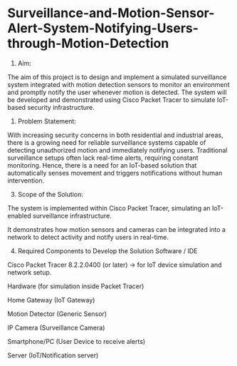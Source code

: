 # Surveillance-and-Motion-Sensor-Alert-System-Notifying-Users-through-Motion-Detection

1. Aim:

The aim of this project is to design and implement a simulated surveillance system integrated with motion detection sensors to monitor an environment and promptly notify the user whenever motion is detected. The system will be developed and demonstrated using Cisco Packet Tracer to simulate IoT-based security infrastructure.

1. Problem Statement:

With increasing security concerns in both residential and industrial areas, there is a growing need for reliable surveillance systems capable of detecting unauthorized motion and immediately notifying users. Traditional surveillance setups often lack real-time alerts, requiring constant monitoring. Hence, there is a need for an IoT-based solution that automatically senses movement and triggers notifications without human intervention.

3. Scope of the Solution:

The system is implemented within Cisco Packet Tracer, simulating an IoT-enabled surveillance infrastructure.

It demonstrates how motion sensors and cameras can be integrated into a network to detect activity and notify users in real-time.

4. Required Components to Develop the Solution
Software / IDE

Cisco Packet Tracer 8.2.2.0400 (or later) → for IoT device simulation and network setup.

Hardware (for simulation inside Packet Tracer)

Home Gateway (IoT Gateway)

Motion Detector (Generic Sensor)

IP Camera (Surveillance Camera)

Smartphone/PC (User Device to receive alerts)

Server (IoT/Notification server)
